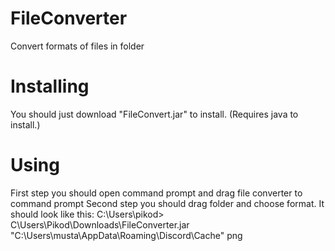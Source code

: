# FileConverter
 Convert formats of files in folder

# Installing
You should just download "FileConvert.jar" to install.
(Requires java to install.)

# Using
First step you should open command prompt and drag file converter to command prompt
Second step you should drag folder and choose format.
It should look like this: 
C:\Users\pikod> C\Users\Pikod\Downloads\FileConverter.jar "C:\Users\musta\AppData\Roaming\Discord\Cache" png
